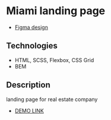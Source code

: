 # Miami landing page
- [Figma design](https://www.figma.com/file/nHz8bflIwJaWP3P99vKTH5/miami_home_new?node-id=16033%3A3)

## Technologies
- HTML, SCSS, Flexbox, CSS Grid
- BEM

## Description
landing page for real estate company
- [DEMO LINK](https://ihor-karpyn.github.io/miami_landing_page/)
